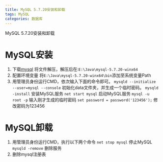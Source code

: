 ```yaml
---
title: MySQL 5.7.20安装和卸载
tags: MySQL
categories: 数据库
---
```


MySQL 5.7.20安装和卸载
<!-- more -->

# MySQL安装
1. 下载[mysql](https://dev.mysql.com/downloads/mysql/)
将文件解压，解压后在:`E:\Java\mysql-5.7.20-winx64`
2. 配置环境变量
将`E:\Java\mysql-5.7.20-winx64\bin`添加至系统变量Path
3. 用管理员身份运行CMD，依次输入下面的命令即可。
`mysqld --initialize --user=mysql --console`
初始化data文件夹，并生成一个临时密码。
`mysqld -install`
安装MySQL服务
`net start mysql`
启动MySQL服务
`mysql -u root -p`
输入刚才生成的临时密码
`set password = password('123456');`
修改密码为123456

# MySQL卸载
1. 用管理员身份运行CMD，执行以下两个命令
`net stop mysql` 停止MySQL
`mysqld -remove` 删除服务
2. 删除mysql注册表